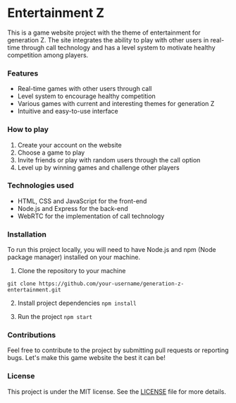 
# Entertainment Z
This is a game website project with the theme of entertainment for generation Z. The site integrates the ability to play with other users in real-time through call technology and has a level system to motivate healthy competition among players.

### Features
- Real-time games with other users through call
- Level system to encourage healthy competition
- Various games with current and interesting themes for generation Z
- Intuitive and easy-to-use interface

### How to play
1. Create your account on the website
2. Choose a game to play
3. Invite friends or play with random users through the call option
4. Level up by winning games and challenge other players

### Technologies used
- HTML, CSS and JavaScript for the front-end
- Node.js and Express for the back-end
- WebRTC for the implementation of call technology

### Installation
To run this project locally, you will need to have Node.js and npm (Node package manager) installed on your machine.

1. Clone the repository to your machine

```git clone https://github.com/your-username/generation-z-entertainment.git```

2. Install project dependencies
```npm install```

3. Run the project
```npm start```

### Contributions
Feel free to contribute to the project by submitting pull requests or reporting bugs. Let's make this game website the best it can be!

### License
This project is under the MIT license. See the [LICENSE](https://chat.openai.com/chat/LICENSE) file for more details.

